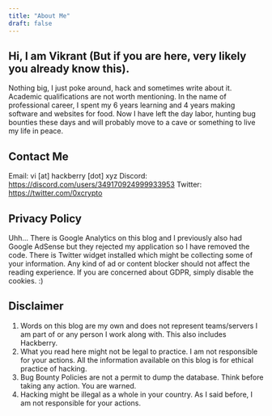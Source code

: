 ```yaml
---
title: "About Me"
draft: false
---
```


## Hi, I am Vikrant (But if you are here, very likely you already know this).
Nothing big, I just poke around, hack and sometimes write about it. Academic qualifications are not worth mentioning. In the name of professional career, I spent my 6 years learning and 4 years making software and websites for food. Now I have left the day labor, hunting bug bounties these days and will probably move to a cave or something to live my life in peace.

## Contact Me
Email: vi [at] hackberry [dot] xyz
Discord: https://discord.com/users/349170924999933953
Twitter: https://twitter.com/0xcrypto

## Privacy Policy
Uhh... There is Google Analytics on this blog and I previously also had Google AdSense but they rejected my application so I have removed the code. There is Twitter widget installed which might be collecting some of your information. Any kind of ad or content blocker should not affect the reading experience. If you are concerned about GDPR, simply disable the cookies. :)

## Disclaimer
1. Words on this blog are my own and does not represent teams/servers I am part of or any person I work along with. This also includes Hackberry.
2. What you read here might not be legal to practice. I am not responsible for your actions. All the information available on this blog is for ethical practice of hacking.
3. Bug Bounty Policies are not a permit to dump the database. Think before taking any action. You are warned.
4. Hacking might be illegal as a whole in your country. As I said before, I am not responsible for your actions.
